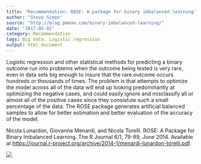 ```yaml
---
title: "Recommendation: ROSE: A package for binary imbalanced learning"
author: "Steve Simon"
source: "http://blog.pmean.com/binary-imbalanced-learning/"
date: "2017-05-02"
category: Recommendation
tags: Big data, Logistic regression
output: html_document
---
```


Logistic regression and other statistical methods for predicting a
binary outcome run into problems when the outcome being tested is very
rare, even in data sets big enough to insure that the rare outcome
occurs hundreds or thousands of times. The problem is that attempts to
optimize the model across all of the data will end up looking
predominantly at optimizing the negative cases, and could easily ignore
and misclassify all or almost all of the positive cases since they
consistute such a small percentage of the data. The ROSE package
generates artificial balanced samples to allow for better estimation and
better evaluation of the accuracy of the model.

<!---More--->

Nicola Lunardon, Giovanna Menardi, and Nicola Torelli. ROSE: A Package
for Binary Imbalanced Learning. The R Journal 6/1, 79-89, June 2014.
Available at
<https://journal.r-project.org/archive/2014-1/menardi-lunardon-torelli.pdf>.

![](../../../web/images/17/binary-imbalanced-learning01.png)




